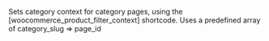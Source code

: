 Sets category context for category pages, using the [woocommerce_product_filter_context] shortcode.
Uses a predefined array of category_slug => page_id
